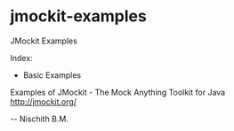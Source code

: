 # jmockit-examples
JMockit Examples

Index:
- Basic Examples


Examples of JMockit - The Mock Anything Toolkit for Java
http://jmockit.org/





--
Nischith B.M.
